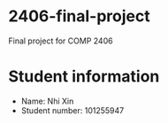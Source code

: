 # 2406-final-project
Final project for COMP 2406

# Student information
- Name: Nhi Xin
- Student number: 101255947

